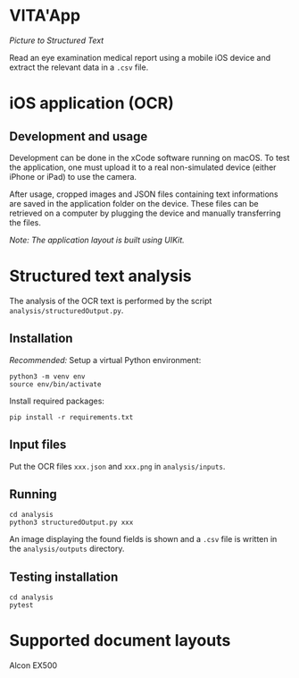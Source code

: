# VITA'App

_Picture to Structured Text_

Read an eye examination medical report using a mobile iOS device and extract the relevant data in a `.csv` file.


# iOS application (OCR)

## Development and usage

Development can be done in the xCode software running on macOS. To test the application, one must upload it to a real non-simulated device (either iPhone or iPad) to use the camera.

After usage, cropped images and JSON files containing text informations are saved in the application folder on the device. These files can be retrieved on a computer by plugging the device and manually transferring the files.

_Note: The application layout is built using UIKit._


# Structured text analysis

The analysis of the OCR text is performed by the script `analysis/structuredOutput.py`.

## Installation

_Recommended:_ Setup a virtual Python environment:
```
python3 -m venv env
source env/bin/activate
```
Install required packages:
```
pip install -r requirements.txt
```

## Input files

Put the OCR files `xxx.json` and `xxx.png` in `analysis/inputs`.

## Running

```
cd analysis
python3 structuredOutput.py xxx
```

An image displaying the found fields is shown and a `.csv` file is written in the `analysis/outputs` directory.

## Testing installation
```
cd analysis
pytest
```


# Supported document layouts

Alcon EX500

